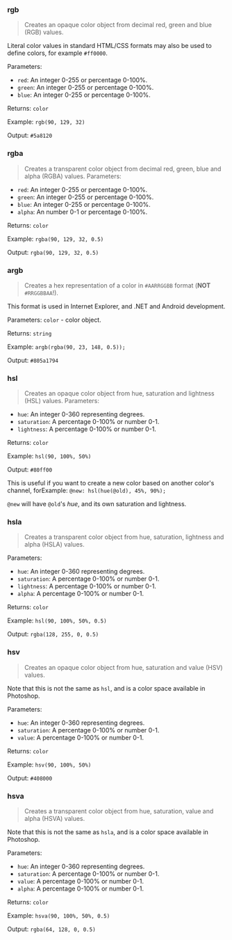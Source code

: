 ### rgb

> Creates an opaque color object from decimal red, green and blue (RGB) values.

Literal color values in standard HTML/CSS formats may also be used to define colors, for example `#ff0000`.

Parameters:
* `red`: An integer 0-255 or percentage 0-100%.
* `green`: An integer 0-255 or percentage 0-100%.
* `blue`: An integer 0-255 or percentage 0-100%.

Returns: `color`

Example: `rgb(90, 129, 32)`

Output: `#5a8120`


### rgba

> Creates a transparent color object from decimal red, green, blue and alpha (RGBA) values.
Parameters:

* `red`: An integer 0-255 or percentage 0-100%.
* `green`: An integer 0-255 or percentage 0-100%.
* `blue`: An integer 0-255 or percentage 0-100%.
* `alpha`: An number 0-1 or percentage 0-100%.

Returns: `color`

Example: `rgba(90, 129, 32, 0.5)`

Output: `rgba(90, 129, 32, 0.5)`


### argb

> Creates a hex representation of a color in `#AARRGGBB` format (**NOT** `#RRGGBBAA`!).

This format is used in Internet Explorer, and .NET and Android development.

Parameters: `color` - color object.

Returns: `string`

Example: `argb(rgba(90, 23, 148, 0.5));`

Output: `#805a1794`


### hsl

> Creates an opaque color object from hue, saturation and lightness (HSL) values.
Parameters:

* `hue`: An integer 0-360 representing degrees.
* `saturation`: A percentage 0-100% or number 0-1.
* `lightness`: A percentage 0-100% or number 0-1.

Returns: `color`

Example: `hsl(90, 100%, 50%)`

Output: `#80ff00`

This is useful if you want to create a new color based on another color's channel, forExample: `@new: hsl(hue(@old), 45%, 90%);`

`@new` will have `@old`'s *hue*, and its own saturation and lightness.



### hsla

> Creates a transparent color object from hue, saturation, lightness and alpha (HSLA) values.

Parameters:
* `hue`: An integer 0-360 representing degrees.
* `saturation`: A percentage 0-100% or number 0-1.
* `lightness`: A percentage 0-100% or number 0-1.
* `alpha`: A percentage 0-100% or number 0-1.

Returns: `color`

Example: `hsl(90, 100%, 50%, 0.5)`

Output: `rgba(128, 255, 0, 0.5)`


### hsv

> Creates an opaque color object from hue, saturation and value (HSV) values.

Note that this is not the same as `hsl`, and is a color space available in Photoshop.

Parameters:
* `hue`: An integer 0-360 representing degrees.
* `saturation`: A percentage 0-100% or number 0-1.
* `value`: A percentage 0-100% or number 0-1.

Returns: `color`

Example: `hsv(90, 100%, 50%)`

Output: `#408000`


### hsva

> Creates a transparent color object from hue, saturation, value and alpha (HSVA) values.

Note that this is not the same as `hsla`, and is a color space available in Photoshop.

Parameters:
* `hue`: An integer 0-360 representing degrees.
* `saturation`: A percentage 0-100% or number 0-1.
* `value`: A percentage 0-100% or number 0-1.
* `alpha`: A percentage 0-100% or number 0-1.

Returns: `color`

Example: `hsva(90, 100%, 50%, 0.5)`

Output: `rgba(64, 128, 0, 0.5)`
